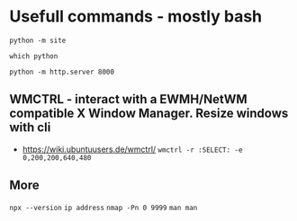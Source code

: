 # Usefull commands - mostly bash
`python -m site`

`which python`

`python -m http.server 8000`

## WMCTRL - interact with a EWMH/NetWM compatible X Window Manager. Resize windows with cli
- https://wiki.ubuntuusers.de/wmctrl/
`wmctrl -r :SELECT: -e 0,200,200,640,480`

## More
`npx --version`
`ip address`
`nmap -Pn 0 9999`
`man man`
